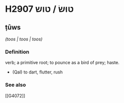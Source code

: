 # H2907 טוּשׂ / טוש

## ṭûws

_(toos | toos | toos)_

### Definition

verb; a primitive root; to pounce as a bird of prey; haste.

- (Qal) to dart, flutter, rush
### See also

[[G4072]]


